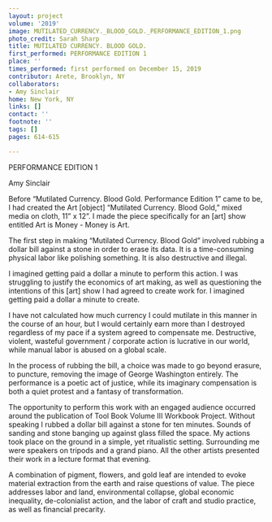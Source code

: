```yaml
---
layout: project
volume: '2019'
image: MUTILATED_CURRENCY._BLOOD_GOLD._PERFORMANCE_EDITION_1.png
photo_credit: Sarah Sharp
title: MUTILATED CURRENCY. BLOOD GOLD.
first_performed: PERFORMANCE EDITION 1
place: ''
times_performed: first performed on December 15, 2019
contributor: Arete, Brooklyn, NY
collaborators:
- Amy Sinclair
home: New York, NY
links: []
contact: ''
footnote: ''
tags: []
pages: 614-615

---
```


PERFORMANCE EDITION 1

Amy Sinclair

Before “Mutilated Currency. Blood Gold. Performance Edition 1” came to be, I had created the Art [object] “Mutilated Currency. Blood Gold,” mixed media on cloth, 11” x 12”. I made the piece specifically for an [art] show entitled Art is Money - Money is Art.

The first step in making “Mutilated Currency. Blood Gold” involved rubbing a dollar bill against a stone in order to erase its data. It is a time-consuming physical labor like polishing something. It is also destructive and illegal.

I imagined getting paid a dollar a minute to perform this action. I was struggling to justify the economics of art making, as well as questioning the intentions of this [art] show I had agreed to create work for. I imagined getting paid a dollar a minute to create.

I have not calculated how much currency I could mutilate in this manner in the course of an hour, but I would certainly earn more than I destroyed regardless of my pace if a system agreed to compensate me. Destructive, violent, wasteful government / corporate action is lucrative in our world, while manual labor is abused on a global scale.

In the process of rubbing the bill, a choice was made to go beyond erasure, to puncture, removing the image of George Washington entirely. The performance is a poetic act of justice, while its imaginary compensation is both a quiet protest and a fantasy of transformation.

The opportunity to perform this work with an engaged audience occurred around the publication of Tool Book Volume III Workbook Project. Without speaking I rubbed a dollar bill against a stone for ten minutes. Sounds of sanding and stone banging up against glass filled the space. My actions took place on the ground in a simple, yet ritualistic setting. Surrounding me were speakers on tripods and a grand piano. All the other artists presented their work in a lecture format that evening.

A combination of pigment, flowers, and gold leaf are intended to evoke material extraction from the earth and raise questions of value. The piece addresses labor and land, environmental collapse, global economic inequality, de-colonialist action, and the labor of craft and studio practice, as well as financial precarity.

